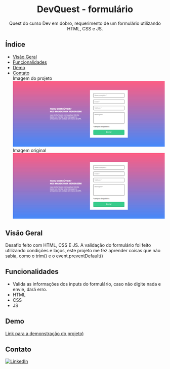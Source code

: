 <h1 align="center">DevQuest - formulário</h1>

<p align="center">Quest do curso Dev em dobro, requerimento de um formulário utilizando HTML, CSS e JS.</p>

## Índice

- [Visão Geral](#visão-geral)
- [Funcionalidades](#funcionalidades)
- [Demo](#demo)
- [Contato](#contato) <br>
Imagem do projeto
![imagem do projeto](./src/assets/images/devquest-formulario.png)
Imagem original
![imagem do projeto](./src/assets/images/devquest-formulario-img-original.png)
## Visão Geral

Desafio feito com HTML, CSS E JS. A validação do formulário foi feito utilizando condições e laços, este projeto me fez aprender coisas que não sabia, como o trim() e o event.preventDefault()

## Funcionalidades

- Valida as informações dos inputs do formulário, caso não digite nada e envie, dará erro.
- HTML
- CSS
- JS

## Demo

[Link para a demonstração do projeto)](https://bruno-nog.github.io/quest-formulario-intermediario/)

## Contato

[![LinkedIn](https://img.shields.io/badge/LinkedIn-0077B5?style=for-the-badge&logo=linkedin&logoColor=white)](https://www.linkedin.com/in/bruno-nogueira-de-queiroz-a9667a2a6/)